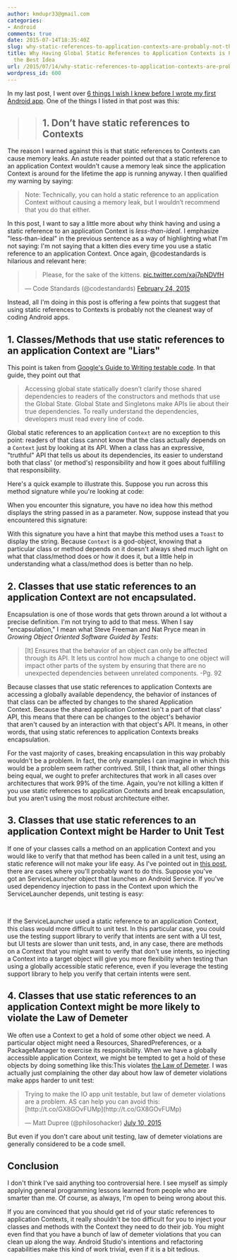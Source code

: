 ```yaml
---
author: kmdupr33@gmail.com
categories:
- Android
comments: true
date: 2015-07-14T18:35:40Z
slug: why-static-references-to-application-contexts-are-probably-not-the-best-idea
title: Why Having Global Static References to Application Contexts is Probably not
  the Best Idea
url: /2015/07/14/why-static-references-to-application-contexts-are-probably-not-the-best-idea/
wordpress_id: 600
---
```


In my last post, I went over [6 things I wish I knew before I wrote my first Android app](http://www.philosophicalhacker.com/2015/07/09/6-things-i-wish-i-knew-before-i-wrote-my-first-android-app/). One of the things I listed in that post was this:


<blockquote>

> 
> ## 1. Don’t have static references to Contexts
> 
> 
</blockquote>


The reason I warned against this is that static references to Contexts can cause memory leaks. An astute reader pointed out that a static reference to an application Context wouldn't cause a memory leak since the application Context is around for the lifetime the app is running anyway. I then qualified my warning by saying:


<blockquote>Note: Technically, you can hold a static reference to an application Context without causing a memory leak, but I wouldn’t recommend that you do that either.</blockquote>


In this post, I want to say a little more about why think having and using a static reference to an application Context is _less-than-ideal_. I emphasize "less-than-ideal" in the previous sentence as a way of highlighting what I'm not saying: I'm not saying that a kitten dies every time you use a static reference to an application Context. Once again, @codestandards is hilarious and relevant here:


<blockquote>

> 
> Please, for the sake of the kittens. [pic.twitter.com/xaj7pNDVfH](http://t.co/xaj7pNDVfH)
> 
> 
— Code Standards (@codestandards) [February 24, 2015](https://twitter.com/codestandards/status/570224843536277504)</blockquote>


Instead, all I'm doing in this post is offering a few points that suggest that using static references to Contexts is probably not the cleanest way of coding Android apps. <!--more-->



## 1. Classes/Methods that use static references to an application Context are "Liars"



This point is taken from [Google's Guide to Writing testable code](http://misko.hevery.com/code-reviewers-guide/flaw-brittle-global-state-singletons/). In that guide, they point out that



<blockquote>
Accessing global state statically doesn’t clarify those shared dependencies to readers of the constructors and methods that use the Global State. Global State and Singletons make APIs lie about their true dependencies. To really understand the dependencies, developers must read every line of code.
</blockquote>



Global static references to an application `Context` are no exception to this point: readers of that class cannot know that the class actually depends on a `Context` just by looking at its API. When a class has an expressive, "truthful" API that tells us about its dependencies, its easier to understand both that class' (or method's) responsibility and how it goes about fulfilling that responsibility.

Here's a quick example to illustrate this. Suppose you run across this method signature while you're looking at code:



When you encounter this signature, you have no idea how this method displays the string passed in as a parameter. Now, suppose instead that you encountered this signature:



With this signature you have a hint that maybe this method uses a `Toast` to display the string. Because `Context` is a god-object, knowing that a particular class or method depends on it doesn't always shed much light on what that class/method does or how it does it, but a little help in understanding what a class/method does is better than no help. 



## 2. Classes that use static references to an application Context are not encapsulated.



Encapsulation is one of those words that gets thrown around a lot without a precise definition. I'm not trying to add to that mess. When I say "encapsulation," I mean what Steve Freeman and Nat Pryce mean in _Growing Object Oriented Software Guided by Tests_:



<blockquote>
[It] Ensures that the behavior of an object can only be affected through its API. It lets us control how much a change to one object will impact other parts of the system by ensuring that there are no unexpected dependencies between unrelated components. -Pg. 92
</blockquote>



Because classes that use static references to application Contexts are accessing a globally available dependency, the behavior of instances of that class can be affected by changes to the shared Application Context. Because the shared application Context isn't a part of that class' API, this means that there can be changes to the object's behavior that aren't caused by an interaction with that object's API. It means, in other words, that using static references to application Contexts breaks encapsulation. 

For the vast majority of cases, breaking encapsulation in this way probably wouldn't be a problem. In fact, the only examples I can imagine in which this would be a problem seem rather contrived. Still, I think that, all other things being equal, we ought to prefer architectures that work in all cases over architectures that work 99% of the time. Again, you're not killing a kitten if you use static references to application Contexts and break encapsulation, but you aren't using the most robust architecture either.



## 3. Classes that use static references to an application Context might be Harder to Unit Test



If one of your classes calls a method on an application Context and you would like to verify that that method has been called in a unit test, using an static reference will not make your life easy. As I've pointed out in [this post](http://www.philosophicalhacker.com/2015/04/24/why-android-unit-testing-is-so-hard-pt-2/), there are cases where you'll probably want to do this. Suppose you've got an ServiceLauncher object that launches an Android Service. If you've used dependency injection to pass in the Context upon which the ServiceLauncher depends, unit testing is easy:

  

If the ServiceLauncher used a static reference to an application Context, this class would more difficult to unit test. In this particular case, you could use the testing support library to verify that intents are sent with a UI test, but UI tests are slower than unit tests, and, in any case, there are methods on a Context that you might want to verify that don't use intents, so injecting a Context into a target object will give you more flexibility when testing than using a globally accessible static reference, even if you leverage the testing support library to help you verify that certain intents were sent.


## 4. Classes that use static references to an application Context might be more likely to violate the Law of Demeter


We often use a Context to get a hold of some other object we need. A particular object might need a Resources, SharedPreferences, or a PackageManager to exercise its responsibility. When we have a globally accessible application Context, we might be tempted to get a hold of these objects by doing something like this:This violates [the Law of Demeter](https://en.wikipedia.org/wiki/Law_of_Demeter). I was actually just complaining the other day about how law of demeter violations make apps harder to unit test:



<blockquote>
Trying to make the IO app unit testable, but law of demeter violations are a problem. AS can help you can avoid this: [http://t.co/GX8GOvFUMp](http://t.co/GX8GOvFUMp)

— Matt Dupree (@philosohacker) [July 10, 2015](https://twitter.com/philosohacker/status/619470887536996352)
</blockquote>





But even if you don't care about unit testing, law of demeter violations are generally considered to be a code smell.


## Conclusion


I don't think I've said anything too controversial here. I see myself as simply applying general programming lessons learned from people who are smarter than me. Of course, as always, I'm open to being wrong about this.

If you are convinced that you should get rid of your static references to application Contexts, it really shouldn't be too difficult for you to inject your classes and methods with the Context they need to do their job. You might even find that you have a bunch of law of demeter violations that you can clean up along the way. Android Studio's intentions and refactoring capabilities make this kind of work trivial, even if it is a bit tedious.


